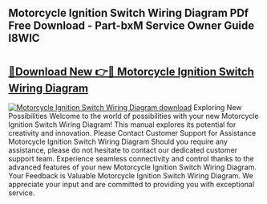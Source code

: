 ## Motorcycle Ignition Switch Wiring Diagram PDf Free Download - Part-bxM Service Owner Guide l8WlC

# <h2><a href="http://dfrv1p.blite.top/?on=Motorcycle+Ignition+Switch+Wiring+Diagram">🔗Download New 👉🔴 Motorcycle Ignition Switch Wiring Diagram</a></h2>

[![Motorcycle Ignition Switch Wiring Diagram download](https://i.imgur.com/lujVjoI.png)](http://dfrv1p.blite.top/?on=Motorcycle+Ignition+Switch+Wiring+Diagram)
Exploring New Possibilities Welcome to the world of possibilities with your new Motorcycle Ignition Switch Wiring Diagram! This manual explores its potential for creativity and innovation. Please Contact Customer Support for Assistance Motorcycle Ignition Switch Wiring Diagram Should you require any assistance, please do not hesitate to contact our dedicated customer support team. Experience seamless connectivity and control thanks to the advanced features of your new Motorcycle Ignition Switch Wiring Diagram. Your Feedback is Valuable Motorcycle Ignition Switch Wiring Diagram. We appreciate your input and are committed to providing you with exceptional service.
